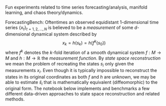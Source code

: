 Fun experiments related to time series forecasting/analysis, manifold learning, and chaos theory/dynamics. 

ForecastingBench: Oftentimes an observed equidistant 1-dimensional time series $\{x_t\}_{t=1, 2, \dots, N}$ is believed to be a *measurement* of some $d$-dimensional dynamical system described by 
$$x_k = h(s_k) = h(f^k(s_0))$$
where $f^k$ denotes the $k$-fold iteration of a smooth dynamical system $f: M \to M$ and $h: M \to \mathbb{R}$ the *measurement function*. By *state space reconstruction* we mean the problem of recreating the states $s_i$ only given the measurements $x_i$. Even though it is typically impossible to reconstruct the states in its original coordinates as both $f$ and $h$ are unknown, we may be able to estimate $\hat{s}_i$ that is mathematically equivalent (diffeomorphic) to the original form. The notebook below implements and benchmarks a few different data-driven approaches to state space reconstruction and related methods. 
